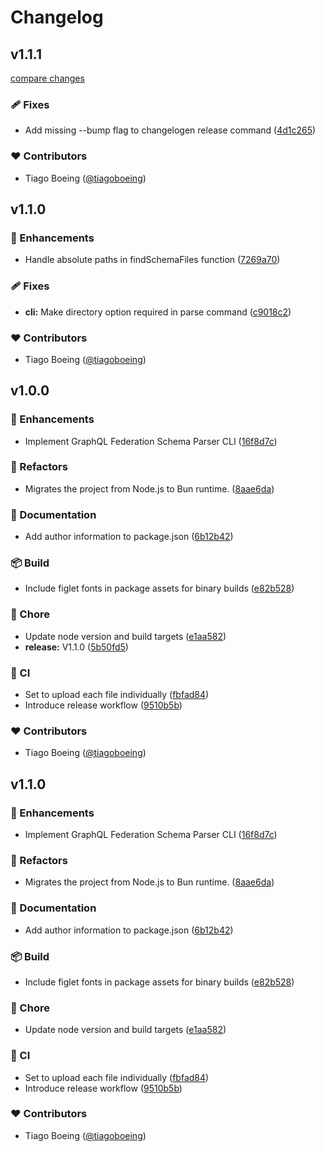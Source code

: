 # Changelog


## v1.1.1

[compare changes](https://github.com/tiagoboeing/graphql-federation-schema-parser/compare/v1.1.0...v1.1.1)

### 🩹 Fixes

- Add missing --bump flag to changelogen release command ([4d1c265](https://github.com/tiagoboeing/graphql-federation-schema-parser/commit/4d1c265))

### ❤️ Contributors

- Tiago Boeing ([@tiagoboeing](https://github.com/tiagoboeing))

## v1.1.0


### 🚀 Enhancements

- Handle absolute paths in findSchemaFiles function ([7269a70](https://github.com/tiagoboeing/graphql-federation-schema-parser/commit/7269a70))

### 🩹 Fixes

- **cli:** Make directory option required in parse command ([c9018c2](https://github.com/tiagoboeing/graphql-federation-schema-parser/commit/c9018c2))

### ❤️ Contributors

- Tiago Boeing ([@tiagoboeing](https://github.com/tiagoboeing))

## v1.0.0


### 🚀 Enhancements

- Implement GraphQL Federation Schema Parser CLI ([16f8d7c](https://github.com/tiagoboeing/graphql-federation-schema-parser/commit/16f8d7c))

### 💅 Refactors

- Migrates the project from Node.js to Bun runtime. ([8aae6da](https://github.com/tiagoboeing/graphql-federation-schema-parser/commit/8aae6da))

### 📖 Documentation

- Add author information to package.json ([6b12b42](https://github.com/tiagoboeing/graphql-federation-schema-parser/commit/6b12b42))

### 📦 Build

- Include figlet fonts in package assets for binary builds ([e82b528](https://github.com/tiagoboeing/graphql-federation-schema-parser/commit/e82b528))

### 🏡 Chore

- Update node version and build targets ([e1aa582](https://github.com/tiagoboeing/graphql-federation-schema-parser/commit/e1aa582))
- **release:** V1.1.0 ([5b50fd5](https://github.com/tiagoboeing/graphql-federation-schema-parser/commit/5b50fd5))

### 🤖 CI

- Set to upload each file individually ([fbfad84](https://github.com/tiagoboeing/graphql-federation-schema-parser/commit/fbfad84))
- Introduce release workflow ([9510b5b](https://github.com/tiagoboeing/graphql-federation-schema-parser/commit/9510b5b))

### ❤️ Contributors

- Tiago Boeing ([@tiagoboeing](https://github.com/tiagoboeing))

## v1.1.0


### 🚀 Enhancements

- Implement GraphQL Federation Schema Parser CLI ([16f8d7c](https://github.com/tiagoboeing/graphql-federation-schema-parser/commit/16f8d7c))

### 💅 Refactors

- Migrates the project from Node.js to Bun runtime. ([8aae6da](https://github.com/tiagoboeing/graphql-federation-schema-parser/commit/8aae6da))

### 📖 Documentation

- Add author information to package.json ([6b12b42](https://github.com/tiagoboeing/graphql-federation-schema-parser/commit/6b12b42))

### 📦 Build

- Include figlet fonts in package assets for binary builds ([e82b528](https://github.com/tiagoboeing/graphql-federation-schema-parser/commit/e82b528))

### 🏡 Chore

- Update node version and build targets ([e1aa582](https://github.com/tiagoboeing/graphql-federation-schema-parser/commit/e1aa582))

### 🤖 CI

- Set to upload each file individually ([fbfad84](https://github.com/tiagoboeing/graphql-federation-schema-parser/commit/fbfad84))
- Introduce release workflow ([9510b5b](https://github.com/tiagoboeing/graphql-federation-schema-parser/commit/9510b5b))

### ❤️ Contributors

- Tiago Boeing ([@tiagoboeing](https://github.com/tiagoboeing))

